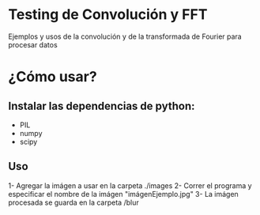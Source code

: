 # Testing de Convolución y FFT
Ejemplos y usos de la convolución y de la transformada de Fourier para procesar datos

# ¿Cómo usar?
## Instalar las dependencias de python:
  - PIL
  - numpy
  - scipy

## Uso
1- Agregar la imágen a usar en la carpeta ./images
2- Correr el programa y especificar el nombre de la imágen "imágenEjemplo.jpg"
3- La imágen procesada se guarda en la carpeta /blur
